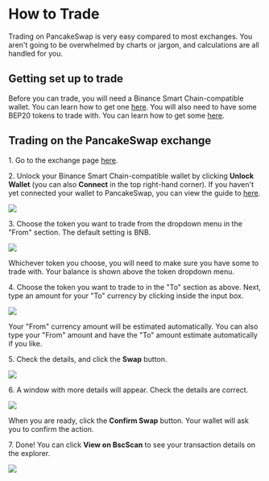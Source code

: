 # How to Trade

Trading on PancakeSwap is very easy compared to most exchanges. You aren't going to be overwhelmed by charts or jargon, and calculations are all handled for you.

## Getting set up to trade <a href="#getting-set-up-to-trade" id="getting-set-up-to-trade"></a>

Before you can trade, you will need a Binance Smart Chain-compatible wallet. You can learn how to get one [here](create-a-wallet.md). You will also need to have some BEP20 tokens to trade with. You can learn how to get some [here](get-bep20-tokens.md).

## Trading on the PancakeSwap exchange <a href="#trading-on-the-pancakeswap-exchange" id="trading-on-the-pancakeswap-exchange"></a>

1\. Go to the exchange page [here](https://exchange.pancakeswap.finance/#/swap).

2\. Unlock your Binance Smart Chain-compatible wallet by clicking **Unlock Wallet** (you can also **Connect** in the top right-hand corner). If you haven't yet connected your wallet to PancakeSwap, you can view the guide to [here](connect-your-wallet-to-pancakeswap.md).

![](https://gblobscdn.gitbook.com/assets%2F-MHREX7DHcljbY5IkjgJ%2F-M\_x-4n1tMKitW-VGfmY%2F-M\_xTw4wFN4vQcWbR3y0%2Fimage.png?alt=media\&token=5611427b-88d9-4026-9702-bd6eae84faad)

3\. Choose the token you want to trade from the dropdown menu in the "From" section. The default setting is BNB.

![](https://gblobscdn.gitbook.com/assets%2F-MHREX7DHcljbY5IkjgJ%2F-M\_x-4n1tMKitW-VGfmY%2F-M\_xUjQjyqiLOYXdAQm9%2Fimage.png?alt=media\&token=b70f6d13-b7bd-407f-af75-a2140ab462ce)

Whichever token you choose, you will need to make sure you have some to trade with. Your balance is shown above the token dropdown menu.

4\. Choose the token you want to trade to in the "To" section as above. Next, type an amount for your "To" currency by clicking inside the input box.

![](https://gblobscdn.gitbook.com/assets%2F-MHREX7DHcljbY5IkjgJ%2F-M\_x-4n1tMKitW-VGfmY%2F-M\_xZGVtHr2BXBNnKm0F%2Fimage.png?alt=media\&token=4c66bc10-e05b-407f-91e5-b22f33e9f2bd)

Your "From" currency amount will be estimated automatically. You can also type your "From" amount and have the "To" amount estimate automatically if you like.

5\. Check the details, and click the **Swap** button.

![](https://gblobscdn.gitbook.com/assets%2F-MHREX7DHcljbY5IkjgJ%2F-M\_x-4n1tMKitW-VGfmY%2F-M\_xZnKtxkjzof6akqYD%2Fimage.png?alt=media\&token=8fd717eb-e686-433b-9f5c-8d77753d6c43)

6\. A window with more details will appear. Check the details are correct.

![](https://gblobscdn.gitbook.com/assets%2F-MHREX7DHcljbY5IkjgJ%2F-M\_x-4n1tMKitW-VGfmY%2F-M\_x\_2KJnmJ1JiYbXlUr%2Fimage.png?alt=media\&token=cd8c5a4d-d8e1-4e07-855b-7b4fef9415a1)

When you are ready, click the **Confirm Swap** button. Your wallet will ask you to confirm the action.

7\. Done! You can click **View on BscScan** to see your transaction details on the explorer.

![](https://gblobscdn.gitbook.com/assets%2F-MHREX7DHcljbY5IkjgJ%2F-M\_x-4n1tMKitW-VGfmY%2F-M\_xb2cdrJGgJYhOQMf6%2Fimage.png?alt=media\&token=4f22356d-ae4d-4975-a4ac-76c3c550d8d8)

​
